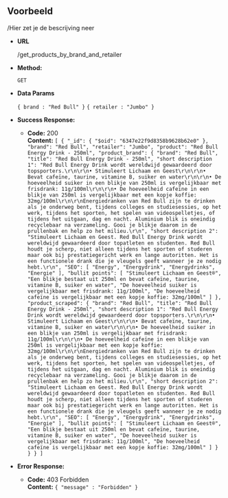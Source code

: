 **Voorbeeld**
----

/Hier zet je de bescrijving neer
  
* **URL**

  /get_products_by_brand_and_retailer

* **Method:**
 
  `GET`

* **Data Params**

  `{ brand : "Red Bull" }`
  `{ retailer : "Jumbo" }`

* **Success Response:**

  * **Code:** 200 <br />
    **Content:** `
    [
      {
        "_id": {
          "$oid": "6347e22f9d8358b9628b62e0"
        },
        "brand": "Red Bull",
        "retailer": "Jumbo",
        "product": "Red Bull Energy Drink - 250ml",
        "product_brand": {
            "brand": "Red Bull",
            "title": "Red Bull Energy Drink - 250ml",
            "short description 1": "Red Bull Energy Drink wordt wereldwijd gewaardeerd door topsporters.\r\n\r\n• Stimuleert Lichaam en Geest\r\n\r\n• Bevat cafeïne, taurine, vitamine B, suiker en water\r\n\r\n• De hoeveelheid suiker in een blikje van 250ml is vergelijkbaar met frisdrank: 11g/100ml\r\n\r\n• De hoeveelheid cafeïne in een blikje van 250ml is vergelijkbaar met een kopje koffie: 32mg/100ml\r\n\r\nEnergiedranken van Red Bull zijn te drinken als je onderweg bent, tijdens colleges en studiesessies, op het werk, tijdens het sporten, het spelen van videospelletjes, of tijdens het uitgaan, dag en nacht. Aluminium blik is oneindig recyclebaar na verzameling. Gooi je blikje daarom in de prullenbak en help zo het milieu.\r\n",
            "short description 2": "Stimuleert Lichaam en Geest. Red Bull Energy Drink wordt wereldwijd gewaardeerd door topatleten en studenten. Red Bull houdt je scherp, niet alleen tijdens het sporten of studeren maar ook bij prestatiegericht werk en lange autoritten. Het is een functionele drank die je vleugels geeft wanneer je ze nodig hebt.\r\n",
            "SEO": [
                "Energy",
                "Energydrink",
                "Energydrinks",
                "Energie"
            ],
            "bullit points": [
                "Stimuleert Lichaam en Geest®",
                "Een blikje bestaat uit 250ml en bevat cafeïne, taurine, vitamine B, suiker en water",
                "De hoeveelheid suiker is vergelijkbaar met frisdrank: 11g/100ml",
                "De hoeveelheid cafeïne is vergelijkbaar met een kopje koffie: 32mg/100ml"
            ]
        },
        "product_scraped": {
            "brand": "Red Bull",
            "title": "Red Bull Energy Drink - 250ml",
            "short description 1": "Red Bull Energy Drink wordt wereldwijd gewaardeerd door topsporters.\r\n\r\n• Stimuleert Lichaam en Geest\r\n\r\n• Bevat cafeïne, taurine, vitamine B, suiker en water\r\n\r\n• De hoeveelheid suiker in een blikje van 250ml is vergelijkbaar met frisdrank: 11g/100ml\r\n\r\n• De hoeveelheid cafeïne in een blikje van 250ml is vergelijkbaar met een kopje koffie: 32mg/100ml\r\n\r\nEnergiedranken van Red Bull zijn te drinken als je onderweg bent, tijdens colleges en studiesessies, op het werk, tijdens het sporten, het spelen van videospelletjes, of tijdens het uitgaan, dag en nacht. Aluminium blik is oneindig recyclebaar na verzameling. Gooi je blikje daarom in de prullenbak en help zo het milieu.\r\n",
            "short description 2": "Stimuleert Lichaam en Geest. Red Bull Energy Drink wordt wereldwijd gewaardeerd door topatleten en studenten. Red Bull houdt je scherp, niet alleen tijdens het sporten of studeren maar ook bij prestatiegericht werk en lange autoritten. Het is een functionele drank die je vleugels geeft wanneer je ze nodig hebt.\r\n",
            "SEO": [
                "Energy",
                "Energydrink",
                "Energydrinks",
                "Energie"
            ],
            "bullit points": [
                "Stimuleert Lichaam en Geest®",
                "Een blikje bestaat uit 250ml en bevat cafeïne, taurine, vitamine B, suiker en water",
                "De hoeveelheid suiker is vergelijkbaar met frisdrank: 11g/100ml",
                "De hoeveelheid cafeïne is vergelijkbaar met een kopje koffie: 32mg/100ml"
            ]
          }
        }
      }
    ]
    `
 
* **Error Response:**

  * **Code:** 403 Forbidden <br />
    **Content:** `{ "message" : "Forbidden" }`
    
